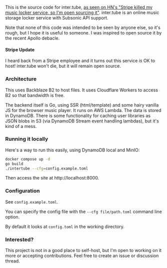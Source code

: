 This is the source code for inter.tube, [as seen on HN's "Stripe killed my music locker service, so I'm open sourcing it"](https://news.ycombinator.com/item?id=36403607). inter.tube is an online music storage locker service with Subsonic API support.

Note that none of this code was intended to be seen by anyone else, so it's rough, but I hope it is useful to someone. I was inspired to open source it by the recent Apollo debacle.

#### Stripe Update

I heard back from a Stripe employee and it turns out this service _is_ OK to host! inter.tube won't die, but it will remain open source.

### Architecture

This uses Backblaze B2 to host files. It uses Cloudflare Workers to access B2 so that bandwidth is free.

The backend itself is Go, using SSR (html/template) and some hairy vanilla JS for the browser music player. It runs on AWS Lambda. The data is stored in DynamoDB. There is some functionality for caching user libraries as JSON blobs in S3 (via DynamoDB Stream event handling lambdas), but it's kind of a mess.

### Running it locally

Here's a way to run this easily, using DynamoDB local and MinIO:

```bash
docker compose up -d
go build
./intertube --cfg=config.example.toml
```

Then access the site at http://localhost:8000.

### Configuration

See `config.example.toml`.

You can specify the config file with the `--cfg file/path.toml` command line option.

By default it looks at `config.toml` in the working directory.

### Interested?

This project is not in a good place to self-host, but I'm open to working on it more or accepting contributions. Feel free to create an issue or discussion thread.
